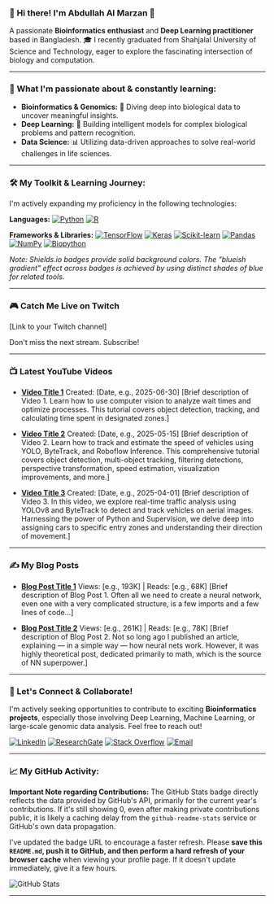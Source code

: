 ### 👋 Hi there! I'm Abdullah Al Marzan 🚀

A passionate **Bioinformatics enthusiast** and **Deep Learning practitioner** based in Bangladesh.
🎓 I recently graduated from Shahjalal University of Science and Technology, eager to explore the fascinating intersection of biology and computation.

---

### 🌱 What I'm passionate about & constantly learning:

* **Bioinformatics & Genomics:** 🧬 Diving deep into biological data to uncover meaningful insights.
* **Deep Learning:** 🧠 Building intelligent models for complex biological problems and pattern recognition.
* **Data Science:** 📊 Utilizing data-driven approaches to solve real-world challenges in life sciences.

---

### 🛠️ My Toolkit & Learning Journey:

I'm actively expanding my proficiency in the following technologies:

**Languages:**
[![Python](https://img.shields.io/badge/Python-007ACC?style=for-the-badge&logo=python&logoColor=white)](https://www.python.org/)
[![R](https://img.shields.io/badge/R-2196F3?style=for-the-badge&logo=r&logoColor=white)](https://www.r-project.org/)

**Frameworks & Libraries:**
[![TensorFlow](https://img.shields.io/badge/TensorFlow-FF6F00?style=for-the-badge&logo=tensorflow&logoColor=white)](https://www.tensorflow.org/)
[![Keras](https://img.shields.io/badge/Keras-D00000?style=for-the-badge&logo=keras&logoColor=white)](https://keras.io/)
[![Scikit-learn](https://img.shields.io/badge/scikit--learn-F7931E?style=for-the-badge&logo=scikit-learn&logoColor=white)](https://scikit-learn.org/)
[![Pandas](https://img.shields.io/badge/Pandas-150458?style=for-the-badge&logo=pandas&logoColor=white)](https://pandas.pydata.org/)
[![NumPy](https://img.shields.io/badge/NumPy-013243?style=for-the-badge&logo=numpy&logoColor=white)](https://numpy.org/)
[![Biopython](https://img.shields.io/badge/Biopython-1976D2?style=for-the-badge&logo=biopython&logoColor=white)](https://biopython.org/)

*Note: Shields.io badges provide solid background colors. The "blueish gradient" effect across badges is achieved by using distinct shades of blue for related tools.*

---

### 🎮 Catch Me Live on Twitch

[Link to your Twitch channel]

Don't miss the next stream. Subscribe!

---

### 📺 Latest YouTube Videos

- **[Video Title 1](YOUR_VIDEO_LINK_1_HERE)**
  Created: [Date, e.g., 2025-06-30]
  [Brief description of Video 1. Learn how to use computer vision to analyze wait times and optimize processes. This tutorial covers object detection, tracking, and calculating time spent in designated zones.]

- **[Video Title 2](YOUR_VIDEO_LINK_2_HERE)**
  Created: [Date, e.g., 2025-05-15]
  [Brief description of Video 2. Learn how to track and estimate the speed of vehicles using YOLO, ByteTrack, and Roboflow Inference. This comprehensive tutorial covers object detection, multi-object tracking, filtering detections, perspective transformation, speed estimation, visualization improvements, and more.]

- **[Video Title 3](YOUR_VIDEO_LINK_3_HERE)**
  Created: [Date, e.g., 2025-04-01]
  [Brief description of Video 3. In this video, we explore real-time traffic analysis using YOLOv8 and ByteTrack to detect and track vehicles on aerial images. Harnessing the power of Python and Supervision, we delve deep into assigning cars to specific entry zones and understanding their direction of movement.]

---

### ✍️ My Blog Posts

- **[Blog Post Title 1](YOUR_BLOG_POST_LINK_1_HERE)**
  Views: [e.g., 193K] | Reads: [e.g., 68K]
  [Brief description of Blog Post 1. Often all we need to create a neural network, even one with a very complicated structure, is a few imports and a few lines of code...]

- **[Blog Post Title 2](YOUR_BLOG_POST_LINK_2_HERE)**
  Views: [e.g., 261K] | Reads: [e.g., 78K]
  [Brief description of Blog Post 2. Not so long ago I published an article, explaining — in a simple way — how neural nets work. However, it was highly theoretical post, dedicated primarily to math, which is the source of NN superpower.]

---

### 🤝 Let's Connect & Collaborate!

I'm actively seeking opportunities to contribute to exciting **Bioinformatics projects**, especially those involving Deep Learning, Machine Learning, or large-scale genomic data analysis. Feel free to reach out!

[![LinkedIn](https://img.shields.io/badge/LinkedIn-Connect-blue?logo=linkedin)](https://www.linkedin.com/in/abdullah-al-marzan-896a43187/)
[![ResearchGate](https://img.shields.io/badge/ResearchGate-Profile-green?logo=researchgate)](https://www.researchgate.net/profile/Abdullah-Marzan)
[![Stack Overflow](https://img.shields.io/badge/StackOverflow-Profile-orange?logo=stackoverflow)](https://stackoverflow.com/users/16745549/abdullah-al-marzan)
[![Email](https://img.shields.io/badge/Email-Contact-red?logo=gmail)](mailto:marzansust16@gmail.com)

---

### 📈 My GitHub Activity:

**Important Note regarding Contributions:**
The GitHub Stats badge directly reflects the data provided by GitHub's API, primarily for the current year's contributions. If it's still showing 0, even after making private contributions public, it is likely a caching delay from the `github-readme-stats` service or GitHub's own data propagation.

I've updated the badge URL to encourage a faster refresh. Please **save this `README.md`, push it to GitHub, and then perform a hard refresh of your browser cache** when viewing your profile page. If it doesn't update immediately, give it a few hours.

![GitHub Stats](https://github-readme-stats.vercel.app/api?username=Marzan1&show_icons=true&theme=radical&hide_border=true&count_private=true&cache_seconds=1200)

---
